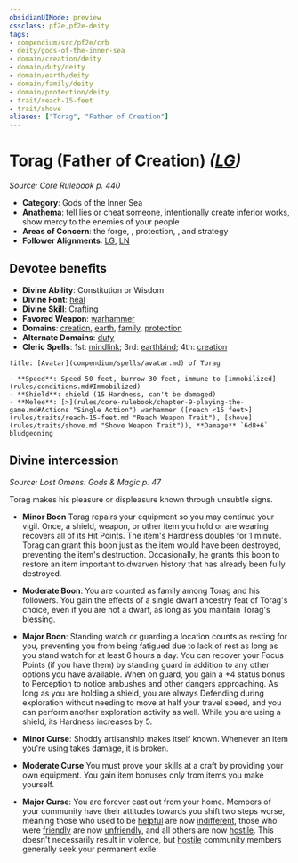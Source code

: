 ```yaml
---
obsidianUIMode: preview
cssclass: pf2e,pf2e-deity
tags:
- compendium/src/pf2e/crb
- deity/gods-of-the-inner-sea
- domain/creation/deity
- domain/duty/deity
- domain/earth/deity
- domain/family/deity
- domain/protection/deity
- trait/reach-15-feet
- trait/shove
aliases: ["Torag", "Father of Creation"]
---
```

# Torag (Father of Creation) *([LG](rules/traits/lg-b1.md "Lawful Good Alignment Trait"))*  
*Source: Core Rulebook p. 440*  

- **Category**: Gods of the Inner Sea
- **Anathema**: tell lies or cheat someone, intentionally create inferior works, show mercy to the enemies of your people
- **Areas of Concern**: the forge, , protection, , and strategy
- **Follower Alignments**: [LG](rules/traits/lg-b1.md "Lawful Good Alignment Trait"), [LN](rules/traits/ln-b1.md "Lawful Neutral Alignment Trait")

## Devotee benefits

- **Divine Ability**: Constitution or Wisdom
- **Divine Font**: [heal](compendium/spells/heal.md)
- **Divine Skill**: Crafting
- **Favored Weapon**: [warhammer](compendium/equipment/items/warhammer.md)
- **Domains**: [creation](compendium/setting/domains.md#Creation), [earth](compendium/setting/domains.md#Earth), [family](compendium/setting/domains.md#Family), [protection](compendium/setting/domains.md#Protection)
- **Alternate Domains**: [duty](compendium/setting/domains.md#Duty)
- **Cleric Spells**: 1st: [mindlink](compendium/spells/mindlink.md); 3rd: [earthbind](compendium/spells/earthbind.md); 4th: [creation](compendium/spells/creation.md)

```ad-embed-avatar
title: [Avatar](compendium/spells/avatar.md) of Torag

- **Speed**: Speed 50 feet, burrow 30 feet, immune to [immobilized](rules/conditions.md#Immobilized)
- **Shield**: shield (15 Hardness, can't be damaged)
- **Melee**: [>](rules/core-rulebook/chapter-9-playing-the-game.md#Actions "Single Action") warhammer ([reach <15 feet>](rules/traits/reach-15-feet.md "Reach Weapon Trait"), [shove](rules/traits/shove.md "Shove Weapon Trait")), **Damage** `6d8+6` bludgeoning
```

## Divine intercession
*Source: Lost Omens: Gods & Magic p. 47*

Torag makes his pleasure or displeasure known through unsubtle signs.

- **Minor Boon** Torag repairs your equipment so you may continue your vigil. Once, a shield, weapon, or other item you hold or are wearing recovers all of its Hit Points. The item's Hardness doubles for 1 minute. Torag can grant this boon just as the item would have been destroyed, preventing the item's destruction. Occasionally, he grants this boon to restore an item important to dwarven history that has already been fully destroyed.
- **Moderate Boon**: You are counted as family among Torag and his followers. You gain the effects of a single dwarf ancestry feat of Torag's choice, even if you are not a dwarf, as long as you maintain Torag's blessing.
- **Major Boon**: Standing watch or guarding a location counts as resting for you, preventing you from being fatigued due to lack of rest as long as you stand watch for at least 6 hours a day. You can recover your Focus Points (if you have them) by standing guard in addition to any other options you have available. When on guard, you gain a +4 status bonus to Perception to notice ambushes and other dangers approaching. As long as you are holding a shield, you are always Defending during exploration without needing to move at half your travel speed, and you can perform another exploration activity as well. While you are using a shield, its Hardness increases by 5.

- **Minor Curse**: Shoddy artisanship makes itself known. Whenever an item you're using takes damage, it is broken.
- **Moderate Curse** You must prove your skills at a craft by providing your own equipment. You gain item bonuses only from items you make yourself.
- **Major Curse**: You are forever cast out from your home. Members of your community have their attitudes towards you shift two steps worse, meaning those who used to be [helpful](rules/conditions.md#Helpful) are now [indifferent](rules/conditions.md#Indifferent), those who were [friendly](rules/conditions.md#Friendly) are now [unfriendly](rules/conditions.md#Unfriendly), and all others are now [hostile](rules/conditions.md#Hostile). This doesn't necessarily result in violence, but [hostile](rules/conditions.md#Hostile) community members generally seek your permanent exile.